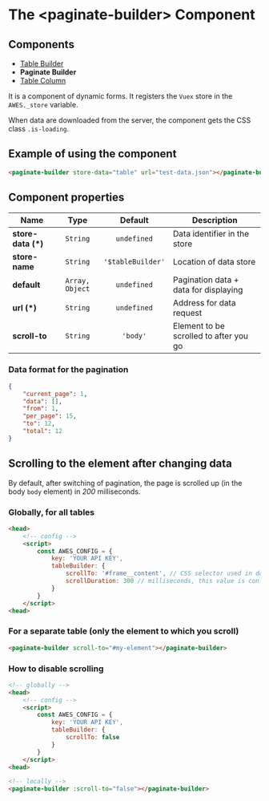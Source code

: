# The &lt;paginate-builder&gt; Component

## Components

* [Table Builder](./table-builder.md)
* **Paginate Builder**
* [Table Column](./tb-column.md)

It is a component of dynamic forms. It registers the `Vuex` store in the `AWES._store` variable.

When data are downloaded from the server, the component gets the CSS class `.is-loading`.

## Example of using the component

```html
<paginate-builder store-data="table" url="test-data.json"></paginate-builder>
```

<paginate-builder store-data="table" url="test-data.json"></paginate-builder>


## Component properties

| Name               | Type            | Default           | Description                                  |
|--------------------|:---------------:|:-----------------:|----------------------------------------------|
| **store-data (*)** | `String`        | `undefined`       | Data identifier in the store                 |
| **store-name**     | `String`        | `'$tableBuilder'` | Location of data store                       |
| **default**        | `Array, Object` | `undefined`       | Pagination data + data for displaying        |
| **url (*)**        | `String`        | `undefined`       | Address for data request                     |
| **scroll-to**      | `String`        | `'body'`          | Element to be scrolled to after you go       |

### Data format for the pagination

```json
{
    "current_page": 1,
    "data": [],
    "from": 1,
    "per_page": 15,
    "to": 12,
    "total": 12
}
```


## Scrolling to the element after changing data

By default, after switching of pagination, the page is scrolled up (in the body `body` element) in *200* milliseconds.

### Globally, for all tables

```html
<head>
    <!-- config -->
    <script>
        const AWES_CONFIG = {
            key: 'YOUR API KEY',
            tableBuilder: {
                scrollTo: '#frame__content', // CSS selector used in document.querySelector
                scrollDuration: 300 // milliseconds, this value is configured only globally for all tables
            }
        }
    </script>
<head>
```


### For a separate table (only the element to which you scroll)

```html
<paginate-builder scroll-to="#my-element"></paginate-builder>
```


### How to disable scrolling

```html
<!-- globally -->
<head>
    <!-- config -->
    <script>
        const AWES_CONFIG = {
            key: 'YOUR API KEY',
            tableBuilder: {
                scrollTo: false
            }
        }
    </script>
<head>

<!-- locally -->
<paginate-builder :scroll-to="false"></paginate-builder>
```

